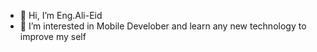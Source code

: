- 👋 Hi, I’m Eng.Ali-Eid
- 👀 I’m interested in Mobile Develober and learn any new technology to improve my self
